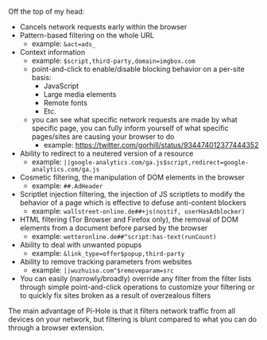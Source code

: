 Off the top of my head:

- Cancels network requests early within the browser
- Pattern-based filtering on the whole URL
    - example: `&act=ads_`
- Context information
    - example: `$script,third-party,domain=imgbox.com`
    - point-and-click to enable/disable blocking behavior on a per-site basis:
        - JavaScript
        - Large media elements
        - Remote fonts
        - Etc.
    - you can see what specific network requests are made by what specific page, you can fully inform yourself of what specific pages/sites are causing your browser to do
        - example: <https://twitter.com/gorhill/status/934474012377444352>
- Ability to redirect to a neutered version of a resource
    - example: `||google-analytics.com/ga.js$script,redirect=google-analytics.com/ga.js`
- Cosmetic filtering, the manipulation of DOM elements in the browser
    - example: `##.AdHeader`
- Scriptlet injection filtering, the injection of JS scriptlets to modify the behavior of a page which is effective to defuse anti-content blockers
    - example: `wallstreet-online.de##+js(nostif, userHasAdblocker)`
- HTML filtering (Tor Browser and Firefox only), the removal of DOM elements from a document before parsed by the browser
    - example: `wetteronline.de##^script:has-text(runCount)`
- Ability to deal with unwanted popups
    - example: `&link_type=offer$popup,third-party`
- Ability to remove tracking parameters from websites
    - example: `||wuzhuiso.com^$removeparam=src`
- You can easily (narrowly/broadly) override any filter from the filter lists through simple point-and-click operations to customize your filtering or to quickly fix sites broken as a result of overzealous filters

The main advantage of Pi-Hole is that it filters network traffic from all devices on your network, but filtering is blunt compared to what you can do through a browser extension.